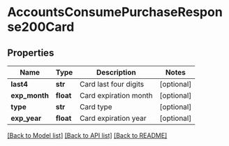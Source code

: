 # AccountsConsumePurchaseResponse200Card

## Properties
Name | Type | Description | Notes
------------ | ------------- | ------------- | -------------
**last4** | **str** | Card last four digits | [optional] 
**exp_month** | **float** | Card expiration month | [optional] 
**type** | **str** | Card type | [optional] 
**exp_year** | **float** | Card expiration year | [optional] 

[[Back to Model list]](../README.md#documentation-for-models) [[Back to API list]](../README.md#documentation-for-api-endpoints) [[Back to README]](../README.md)


